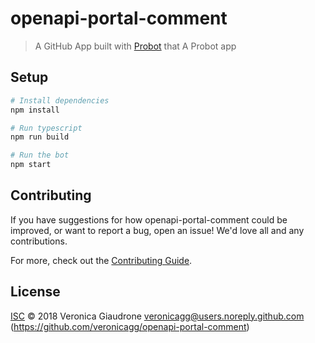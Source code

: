 # openapi-portal-comment

> A GitHub App built with [Probot](https://github.com/probot/probot) that A Probot app

## Setup

```sh
# Install dependencies
npm install

# Run typescript
npm run build

# Run the bot
npm start
```

## Contributing

If you have suggestions for how openapi-portal-comment could be improved, or want to report a bug, open an issue! We'd love all and any contributions.

For more, check out the [Contributing Guide](CONTRIBUTING.md).

## License

[ISC](LICENSE) © 2018 Veronica Giaudrone <veronicagg@users.noreply.github.com> (https://github.com/veronicagg/openapi-portal-comment)

